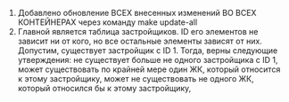 1. Добавлено обновление ВСЕХ внесенных изменений ВО ВСЕХ КОНТЕЙНЕРАХ через команду make update-all
2. Главной является таблица застройщиков. ID его элементов не зависит ни от кого, но все остальные элементы зависят от них. Допустим, существует застройщик с ID 1. Тогда, верны следующие утверждения: не существует больше не одного застройщика с ID 1, может существовать по крайней мере один ЖК, который относится к этому застройщику, может не существовать не одного ЖК, который относился бы к этому застройщику, 
